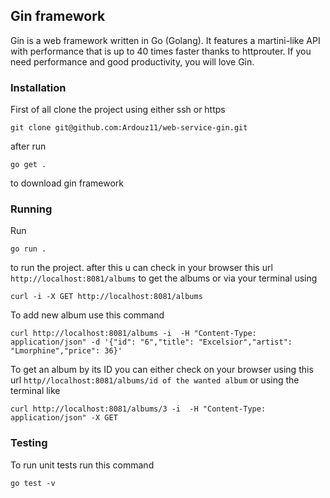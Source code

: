 ## Gin framework
Gin is a web framework written in Go (Golang). It features a martini-like API with performance that is up to 40 times faster thanks to httprouter. If you need performance and good productivity, you will love Gin.
### Installation 
First of all clone the project using either ssh or https
```shell 
git clone git@github.com:Ardouz11/web-service-gin.git
```    
after run 
```shell 
go get .
``` 
to download gin framework 
### Running 
Run 
``` 
go run .
``` 
to run the project. after this u can check in your browser this url `http://localhost:8081/albums` to get the albums or via your terminal using 
```shell 
curl -i -X GET http://localhost:8081/albums
```
To add new album use this command 
```shell 
curl http://localhost:8081/albums -i  -H "Content-Type: application/json" -d '{"id": "6","title": "Excelsior","artist": "Lmorphine","price": 36}'
```
To get an album by its ID you can either check on your browser using this url `http//localhost:8081/albums/id of the wanted album` or using the terminal like 
```shell 
curl http://localhost:8081/albums/3 -i  -H "Content-Type: application/json" -X GET
```
### Testing 
To run unit tests run this command 
```shell 
go test -v 
```

